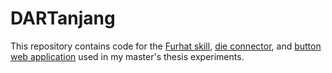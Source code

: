 # DARTanjang
This repository contains code for the [Furhat skill](src/main/kotlin/furhatos/app/dartanjang), [die connector](die), and [button web application](experiment) used in my master's thesis experiments.
